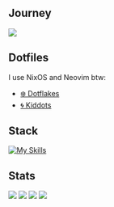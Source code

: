 ## Journey
![](http://github-profile-summary-cards.vercel.app/api/cards/profile-details?username=cesargomez89&theme=tokyonight)

## Dotfiles

I use NixOS and Neovim btw:
- [❄️ Dotflakes](https://github.com/cesargomez89/dotflakes)
- [🌀 Kiddots](https://github.com/cesargomez89/kiddots)

## Stack
[![My Skills](https://skillicons.dev/icons?i=ruby,rails,js,go,html,css,tailwind,postgres,docker,kafka,aws,nix,neovim)](https://skillicons.dev)

## Stats
![](http://github-profile-summary-cards.vercel.app/api/cards/stats?username=cesargomez89&theme=tokyonight)
![](http://github-profile-summary-cards.vercel.app/api/cards/productive-time?username=cesargomez89&theme=tokyonight&utcOffset=-6)
![](http://github-profile-summary-cards.vercel.app/api/cards/repos-per-language?username=cesargomez89&theme=tokyonight)
![](http://github-profile-summary-cards.vercel.app/api/cards/most-commit-language?username=cesargomez89&theme=tokyonight)  
